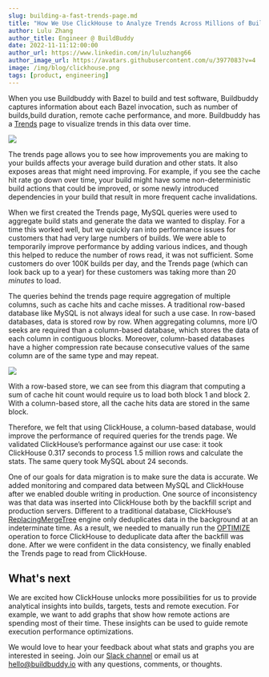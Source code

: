 ```yaml
---
slug: building-a-fast-trends-page.md
title: "How We Use ClickHouse to Analyze Trends Across Millions of Builds"
author: Lulu Zhang
author_title: Engineer @ BuildBuddy
date: 2022-11-11:12:00:00
author_url: https://www.linkedin.com/in/luluzhang66
author_image_url: https://avatars.githubusercontent.com/u/3977083?v=4
image: /img/blog/clickhouse.png
tags: [product, engineering]
---
```


When you use Buildbuddy with Bazel to build and test software, Buildbuddy
captures information about each Bazel invocation, such as number of builds,build
duration, remote cache performance, and more. Buildbuddy has
a [Trends](https://app.buildbuddy.io/trends/) page to visualize trends in this
data over time.

![](/img/blog/trends-2.png)

The trends page allows you to see how improvements you are making to your builds
affects your average build duration and other stats. It also exposes areas that
might need improving. For example, if you see the cache hit rate go down over
time, your build might have some non-deterministic build actions that could be
improved, or some newly introduced dependencies in your build that result in
more frequent cache invalidations.

When we first created the Trends page, MySQL queries were used to aggregate
build stats and generate the data we wanted to display. For a time this worked
well, but we quickly ran into performance issues for customers that had very
large numbers of builds. We were able to temporarily improve performance by
adding various indices, and though this helped to reduce the number of rows
read, it was not sufficient. Some customers do over 100K builds per day, and the
Trends page (which can look back up to a year) for these customers was taking
more than 20 _minutes_ to load.

The queries behind the trends page require aggregation of multiple columns, such
as cache hits and cache misses. A traditional row-based database like MySQL is
not always ideal for such a use case. In row-based databases, data is stored row
by row. When aggregating columns, more I/O seeks are required than
a column-based database, which stores the data of each column in contiguous
blocks. Moreover, column-based databases have a higher compression rate because
consecutive values of the same column are of the same type and may repeat.

![](/img/blog/row-column-datastore.png)

With a row-based store, we can see from this diagram that computing a sum of
cache hit count would require us to load both block 1 and block 2. With
a column-based store, all the cache hits data are stored in the same block.

Therefore, we felt that using ClickHouse, a column-based database, would improve
the performance of required queries for the trends page. We validated
ClickHouse’s performance against our use case: it took ClickHouse 0.317 seconds
to process 1.5 million rows and calculate the stats. The same query took MySQL
about 24 seconds.

One of our goals for data migration is to make sure the data is accurate. We
added monitoring and compared data between MySQL and ClickHouse after we enabled
double writing in production. One source of inconsistency was that data was
inserted into ClickHouse both by the backfill script and production servers.
Different to a traditional database, ClickHouse’s
[ReplacingMergeTree](https://clickhouse.com/docs/en/engines/table-engines/mergetree-family/replacingmergetree/)
engine only deduplicates data in the background at an indeterminate time. As
a result, we needed to manually run the
[OPTIMIZE](https://clickhouse.com/docs/en/sql-reference/statements/optimize/)
operation to force ClickHouse to deduplicate data after the backfill was done.
After we were confident in the data consistency, we finally enabled the Trends
page to read from ClickHouse.

## What's next

We are excited how ClickHouse unlocks more possibilities for us to provide
analytical insights into builds, targets, tests and remote execution. For
example, we want to add graphs that show how remote actions are spending most of
their time. These insights can be used to guide remote execution performance
optimizations.

We would love to hear your feedback about what stats and graphs you are interested in seeing.
Join our [Slack channel](https://slack.buildbuddy.io) or email us at
<hello@buildbuddy.io> with any questions, comments, or thoughts.
